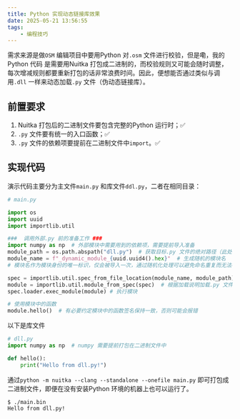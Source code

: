 ```yaml
---
title: Python 实现动态链接库效果
date: 2025-05-21 13:56:55
tags:  
    - 编程技巧
---
```


需求来源是做`OSM` 编辑项目中要用Python 对`.osm` 文件进行校验，但是嘞，我的Python 代码
是需要用Nuitka 打包成二进制的，而校验规则又可能会随时调整，每次增减规则都要重新打包的话非常浪费时间。因此，便想能否通过类似与调用`.dll` 一样来动态加载`.py` 文件（伪动态链接库）。  

<!-- more -->

## 前置要求  
1. Nuitka 打包后的二进制文件要包含完整的Python 运行时；✅  
2. `.py` 文件要有统一的入口函数；✅  
3. `.py` 文件的依赖项要提前在二进制文件中`import`。✅

## 实现代码  
演示代码主要分为主文件`main.py` 和库文件`ddl.py`，二者在相同目录：  
```python
# main.py

import os
import uuid
import importlib.util

###  调用外部.py 前的准备工作 ###
import numpy as np  # 外部模块中需要用到的依赖项，需要提前导入准备
module_path = os.path.abspath("dll.py")  # 获取目标.py 文件的绝对路径（此处可以读取该目录下的所有.py 文件，循环导入）
module_name = f"_dynamic_module_{uuid.uuid4().hex}"  # 生成随机的模块名
# 模块名作为模块身份的唯一标识，仅会被导入一次，通过随机化处理可以避免命名重复而无法导入

spec = importlib.util.spec_from_file_location(module_name, module_path)  # 创建一个加载说明（描述符）
module = importlib.util.module_from_spec(spec)  # 根据加载说明加载.py 文件为模块
spec.loader.exec_module(module) # 执行模块

# 使用模块中的函数
module.hello()  # 有必要约定模块中的函数签名保持一致，否则可能会报错
```

以下是库文件
```python
# dll.py
import numpy as np  # numpy 需要提前打包在二进制文件中

def hello():
    print("Hello from dll.py!")
```

通过`python -m nuitka --clang --standalone --onefile main.py` 即可打包成二进制文件，即便在没有安装Python 环境的机器上也可以运行了。    
```shell-session
$ ./main.bin 
Hello from dll.py!
```
